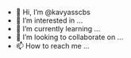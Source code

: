 - 👋 Hi, I’m @kavyasscbs
- 👀 I’m interested in ...
- 🌱 I’m currently learning ...
- 💞️ I’m looking to collaborate on ...
- 📫 How to reach me ...

<!---
kavyasscbs/kavyasscbs is a ✨ special ✨ repository because its `README.md` (this file) appears on your GitHub profile.
You can click the Preview link to take a look at your changes.
--->
